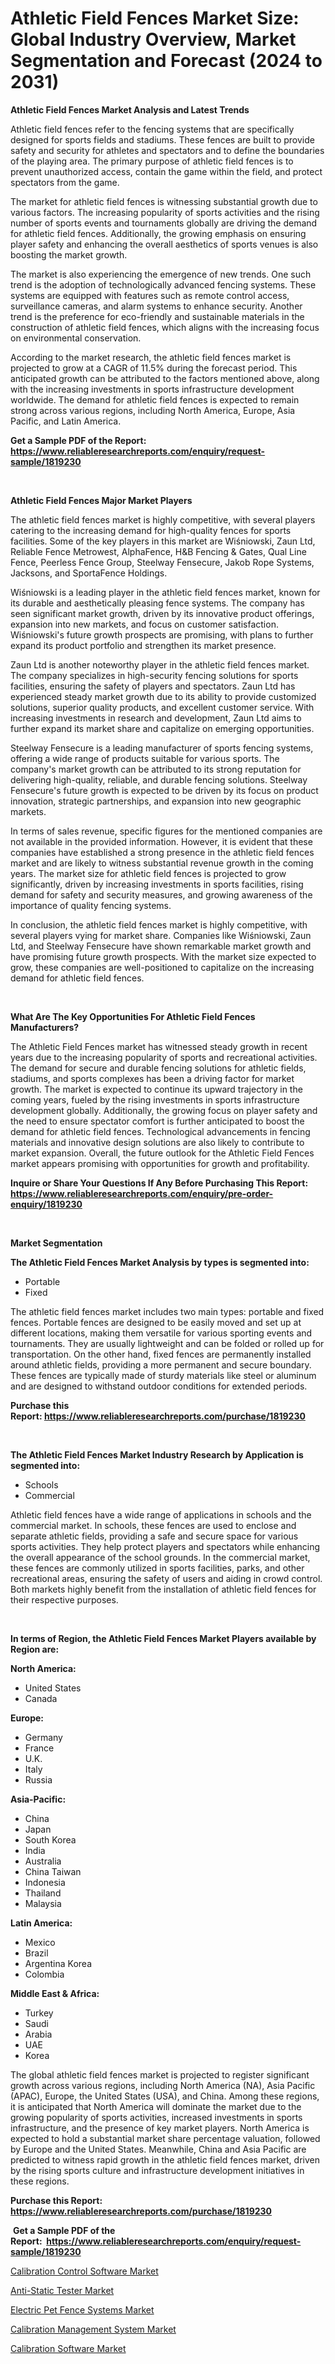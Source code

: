 <p><h1>Athletic Field Fences Market Size: Global Industry Overview, Market Segmentation and Forecast (2024 to 2031)</h1></p><p><strong>Athletic Field Fences Market Analysis and Latest Trends</strong></p>
<p><p>Athletic field fences refer to the fencing systems that are specifically designed for sports fields and stadiums. These fences are built to provide safety and security for athletes and spectators and to define the boundaries of the playing area. The primary purpose of athletic field fences is to prevent unauthorized access, contain the game within the field, and protect spectators from the game.</p><p>The market for athletic field fences is witnessing substantial growth due to various factors. The increasing popularity of sports activities and the rising number of sports events and tournaments globally are driving the demand for athletic field fences. Additionally, the growing emphasis on ensuring player safety and enhancing the overall aesthetics of sports venues is also boosting the market growth.</p><p>The market is also experiencing the emergence of new trends. One such trend is the adoption of technologically advanced fencing systems. These systems are equipped with features such as remote control access, surveillance cameras, and alarm systems to enhance security. Another trend is the preference for eco-friendly and sustainable materials in the construction of athletic field fences, which aligns with the increasing focus on environmental conservation.</p><p>According to the market research, the athletic field fences market is projected to grow at a CAGR of 11.5% during the forecast period. This anticipated growth can be attributed to the factors mentioned above, along with the increasing investments in sports infrastructure development worldwide. The demand for athletic field fences is expected to remain strong across various regions, including North America, Europe, Asia Pacific, and Latin America.</p></p>
<p><strong>Get a Sample PDF of the Report:&nbsp; <a href="https://www.reliableresearchreports.com/enquiry/request-sample/1819230">https://www.reliableresearchreports.com/enquiry/request-sample/1819230</a></strong></p>
<p>&nbsp;</p>
<p><strong>Athletic Field Fences Major Market Players</strong></p>
<p><p>The athletic field fences market is highly competitive, with several players catering to the increasing demand for high-quality fences for sports facilities. Some of the key players in this market are Wiśniowski, Zaun Ltd, Reliable Fence Metrowest, AlphaFence, H&B Fencing & Gates, Qual Line Fence, Peerless Fence Group, Steelway Fensecure, Jakob Rope Systems, Jacksons, and SportaFence Holdings.</p><p>Wiśniowski is a leading player in the athletic field fences market, known for its durable and aesthetically pleasing fence systems. The company has seen significant market growth, driven by its innovative product offerings, expansion into new markets, and focus on customer satisfaction. Wiśniowski's future growth prospects are promising, with plans to further expand its product portfolio and strengthen its market presence.</p><p>Zaun Ltd is another noteworthy player in the athletic field fences market. The company specializes in high-security fencing solutions for sports facilities, ensuring the safety of players and spectators. Zaun Ltd has experienced steady market growth due to its ability to provide customized solutions, superior quality products, and excellent customer service. With increasing investments in research and development, Zaun Ltd aims to further expand its market share and capitalize on emerging opportunities.</p><p>Steelway Fensecure is a leading manufacturer of sports fencing systems, offering a wide range of products suitable for various sports. The company's market growth can be attributed to its strong reputation for delivering high-quality, reliable, and durable fencing solutions. Steelway Fensecure's future growth is expected to be driven by its focus on product innovation, strategic partnerships, and expansion into new geographic markets.</p><p>In terms of sales revenue, specific figures for the mentioned companies are not available in the provided information. However, it is evident that these companies have established a strong presence in the athletic field fences market and are likely to witness substantial revenue growth in the coming years. The market size for athletic field fences is projected to grow significantly, driven by increasing investments in sports facilities, rising demand for safety and security measures, and growing awareness of the importance of quality fencing systems.</p><p>In conclusion, the athletic field fences market is highly competitive, with several players vying for market share. Companies like Wiśniowski, Zaun Ltd, and Steelway Fensecure have shown remarkable market growth and have promising future growth prospects. With the market size expected to grow, these companies are well-positioned to capitalize on the increasing demand for athletic field fences.</p></p>
<p>&nbsp;</p>
<p><strong>What Are The Key Opportunities For Athletic Field Fences Manufacturers?</strong></p>
<p><p>The Athletic Field Fences market has witnessed steady growth in recent years due to the increasing popularity of sports and recreational activities. The demand for secure and durable fencing solutions for athletic fields, stadiums, and sports complexes has been a driving factor for market growth. The market is expected to continue its upward trajectory in the coming years, fueled by the rising investments in sports infrastructure development globally. Additionally, the growing focus on player safety and the need to ensure spectator comfort is further anticipated to boost the demand for athletic field fences. Technological advancements in fencing materials and innovative design solutions are also likely to contribute to market expansion. Overall, the future outlook for the Athletic Field Fences market appears promising with opportunities for growth and profitability.</p></p>
<p><strong>Inquire or Share Your Questions If Any Before Purchasing This Report: <a href="https://www.reliableresearchreports.com/enquiry/pre-order-enquiry/1819230">https://www.reliableresearchreports.com/enquiry/pre-order-enquiry/1819230</a></strong></p>
<p>&nbsp;</p>
<p><strong>Market Segmentation</strong></p>
<p><strong>The Athletic Field Fences Market Analysis by types is segmented into:</strong></p>
<p><ul><li>Portable</li><li>Fixed</li></ul></p>
<p><p>The athletic field fences market includes two main types: portable and fixed fences. Portable fences are designed to be easily moved and set up at different locations, making them versatile for various sporting events and tournaments. They are usually lightweight and can be folded or rolled up for transportation. On the other hand, fixed fences are permanently installed around athletic fields, providing a more permanent and secure boundary. These fences are typically made of sturdy materials like steel or aluminum and are designed to withstand outdoor conditions for extended periods.</p></p>
<p><strong>Purchase this Report:&nbsp;<a href="https://www.reliableresearchreports.com/purchase/1819230">https://www.reliableresearchreports.com/purchase/1819230</a></strong></p>
<p>&nbsp;</p>
<p><strong>The Athletic Field Fences Market Industry Research by Application is segmented into:</strong></p>
<p><ul><li>Schools</li><li>Commercial</li></ul></p>
<p><p>Athletic field fences have a wide range of applications in schools and the commercial market. In schools, these fences are used to enclose and separate athletic fields, providing a safe and secure space for various sports activities. They help protect players and spectators while enhancing the overall appearance of the school grounds. In the commercial market, these fences are commonly utilized in sports facilities, parks, and other recreational areas, ensuring the safety of users and aiding in crowd control. Both markets highly benefit from the installation of athletic field fences for their respective purposes.</p></p>
<p>&nbsp;</p>
<p><strong>In terms of Region, the Athletic Field Fences Market Players available by Region are:</strong></p>
<p>
    <p> <strong> North America: </strong>
        <ul>
            <li>United States</li>
            <li>Canada</li>
        </ul>
        </p> 
    <p> <strong> Europe: </strong>
        <ul>
            <li>Germany</li>
            <li>France</li>
            <li>U.K.</li>
            <li>Italy</li>
            <li>Russia</li>
        </ul>
        </p> 
    <p> <strong> Asia-Pacific: </strong>
        <ul>
            <li>China</li>
            <li>Japan</li>
            <li>South Korea</li>
            <li>India</li>
            <li>Australia</li>
            <li>China Taiwan</li>
            <li>Indonesia</li>
            <li>Thailand</li>
            <li>Malaysia</li>
        </ul>
        </p> 
    <p> <strong> Latin America: </strong>
        <ul>
            <li>Mexico</li>
            <li>Brazil</li>
            <li>Argentina Korea</li>
            <li>Colombia</li>
        </ul>
        </p> 
    <p> <strong> Middle East & Africa: </strong>
        <ul>
            <li>Turkey</li>
            <li>Saudi</li>
            <li>Arabia</li>
            <li>UAE</li>
            <li>Korea</li>
        </ul>
    </p>
    </p>
<p><p>The global athletic field fences market is projected to register significant growth across various regions, including North America (NA), Asia Pacific (APAC), Europe, the United States (USA), and China. Among these regions, it is anticipated that North America will dominate the market due to the growing popularity of sports activities, increased investments in sports infrastructure, and the presence of key market players. North America is expected to hold a substantial market share percentage valuation, followed by Europe and the United States. Meanwhile, China and Asia Pacific are predicted to witness rapid growth in the athletic field fences market, driven by the rising sports culture and infrastructure development initiatives in these regions.</p></p>
<p><strong>Purchase this Report: <a href="https://www.reliableresearchreports.com/purchase/1819230">https://www.reliableresearchreports.com/purchase/1819230</a></strong></p>
<p>&nbsp;<strong>Get a Sample PDF of the Report:&nbsp;&nbsp;<a href="https://www.reliableresearchreports.com/enquiry/request-sample/1819230">https://www.reliableresearchreports.com/enquiry/request-sample/1819230</a></strong></p>
<p><strong></strong></p>
<p><p><a href="https://medium.com/@lorilarson1929/calibration-control-software-market-size-market-outlook-and-market-forecast-2023-to-2030-a5557cb7d0ff">Calibration Control Software Market</a></p><p><a href="https://github.com/aashishrp02/Market-Research-Report-List-1/blob/main/anti-static-tester-market.md">Anti-Static Tester Market</a></p><p><a href="https://github.com/aashishrp/Market-Research-Report-List-1/blob/main/electric-pet-fence-systems-market.md">Electric Pet Fence Systems Market</a></p><p><a href="https://medium.com/@lorilarson1929/calibration-management-system-market-analysis-its-cagr-market-segmentation-and-global-industry-f1d8396d0fc5">Calibration Management System Market</a></p><p><a href="https://medium.com/p/dcf9b6ad01b7/edit">Calibration Software Market</a></p></p>